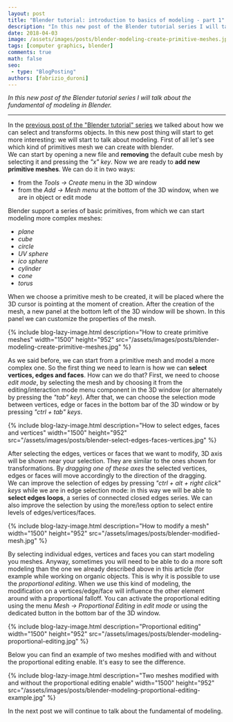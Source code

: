 ```yaml
---
layout: post
title: "Blender tutorial: introduction to basics of modeling - part 1"
description: "In this new post of the Blender tutorial series I will talk about the fundamental of modeling in Blender."
date: 2018-04-03
image: /assets/images/posts/blender-modeling-create-primitive-meshes.jpg
tags: [computer graphics, blender]
comments: true
math: false
seo:
 - type: "BlogPosting"
authors: [fabrizio_duroni] 
---
```


*In this new post of the Blender tutorial series I will talk about the fundamental of modeling in Blender.*

---

In the [previous post of the "Blender tutorial" series](/2018/02/17/blender-tutorial-2-selecting-transforming-objects.html "Blender tutorial: selecting and transforming objects") we talked about how we can select and transforms objects. In this new post thing will start to get more interesting: we will start to talk about modeling. First of all let's see which kind of primitives mesh we can create with blender.  
We can start by opening a new file and **removing** the default cube mesh by selecting it and pressing the *"x" key*. Now we are ready to **add new primitive meshes**. We can do it in two ways:

* from the *Tools -> Create* menu in the 3D window
* from the *Add -> Mesh menu* at the bottom of the 3D window, when we are in object or edit mode

Blender support a series of basic primitives, from which we can start modeling more complex meshes:

* *plane*
* *cube*
* *circle*
* *UV sphere*
* *ico sphere*
* *cylinder*
* *cone*
* *torus*

When we choose a primitive mesh to be created, it will be placed where the 3D cursor is pointing at the moment of creation. After the creation of the mesh, a new panel at the bottom left of the 3D window will be shown. In this panel we can customize the properties of the mesh.

{% include blog-lazy-image.html description="How to create primitive meshes" width="1500" height="952" src="/assets/images/posts/blender-modeling-create-primitive-meshes.jpg" %}

As we said before, we can start from a primitive mesh and model a more complex one. So the first thing we need to learn is how we can **select vertices, edges and faces**. How can we do that? First, we need to choose *edit mode*, by selecting the mesh and by choosing it from the editing/interaction mode menu component in the 3D window (or alternately by pressing the *"tab" key*). After that, we can choose the selection mode between vertices, edge or faces in the bottom bar of the 3D window or by pressing *"ctrl + tab" keys*.

{% include blog-lazy-image.html description="How to select edges, faces and vertices" width="1500" height="952" src="/assets/images/posts/blender-select-edges-faces-vertices.jpg" %}

After selecting the edges, vertices or faces that we want to modify, 3D axis will be shown near your selection. They are similar to the ones shown for transformations. By *dragging one of these axes* the selected vertices, edges or faces will move accordingly to the direction of the dragging.  
We can improve the selection of edges by pressing *"ctrl + alt + right click" keys* while we are in edge selection mode: in this way we will be able to **select edges loops**, a series of connected closed edges series. We can also improve the selection by using the more/less option to select entire levels of edges/vertices/faces.  

{% include blog-lazy-image.html description="How to modify a mesh" width="1500" height="952" src="/assets/images/posts/blender-modified-mesh.jpg" %}

By selecting individual edges, vertices and faces you can start modeling you meshes. Anyway, sometimes you will need to be able to do a more soft modeling than the one we already described above in this article (for example while working on organic objects. This is why it is possible to use the *proportional editing*. When we use this kind of modeling, the modification on a vertices/edge/face will influence the other element around with a proportional falloff. You can activate the proportional editing using the menu *Mesh -> Proportional Editing* in *edit mode* or using the dedicated button in the bottom bar of the 3D window.
  
{% include blog-lazy-image.html description="Proportional editing" width="1500" height="952" src="/assets/images/posts/blender-modeling-proportional-editing.jpg" %}

Below you can find an example of two meshes modified with and without the proportional editing enable. It's easy to see the difference.

{% include blog-lazy-image.html description="Two meshes modified with and without the proportional editing enable" width="1500" height="952" src="/assets/images/posts/blender-modeling-proportional-editing-example.jpg" %}

In the next post we will continue to talk about the fundamental of modeling.
